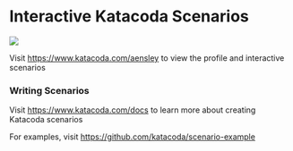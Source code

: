 # Interactive Katacoda Scenarios

[![](http://shields.katacoda.com/katacoda/aensley/count.svg)](https://www.katacoda.com/aensley "Get your profile on Katacoda.com")

Visit https://www.katacoda.com/aensley to view the profile and interactive scenarios

### Writing Scenarios
Visit https://www.katacoda.com/docs to learn more about creating Katacoda scenarios

For examples, visit https://github.com/katacoda/scenario-example
